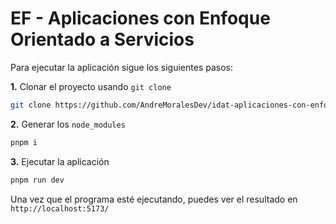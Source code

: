# EF - Aplicaciones con Enfoque Orientado a Servicios

Para ejecutar la aplicación sigue los siguientes pasos:

**1.** Clonar el proyecto usando `git clone`

```bash
git clone https://github.com/AndreMoralesDev/idat-aplicaciones-con-enfoque-orientado-a-servicios.git
```

**2.** Generar los `node_modules`

```bash
pnpm i
```

**3.** Ejecutar la aplicación 

```bash
pnpm run dev
```

Una vez que el programa esté ejecutando, puedes ver el resultado en `http://localhost:5173/`